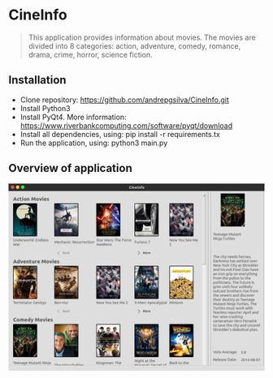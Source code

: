 # CineInfo
> This application provides information about movies. The movies are divided into 8 categories: action, adventure,
> comedy, romance, drama, crime, horror, science fiction.

## Installation
* Clone repository: https://github.com/andrepgsilva/CineInfo.git
* Install Python3
* Install PyQt4. More information: https://www.riverbankcomputing.com/software/pyqt/download
* Install all dependencies, using: pip install -r requirements.tx
* Run the application, using: python3 main.py

## Overview of application
![CineInfo - Main Screen](img/cineinfo.png)

